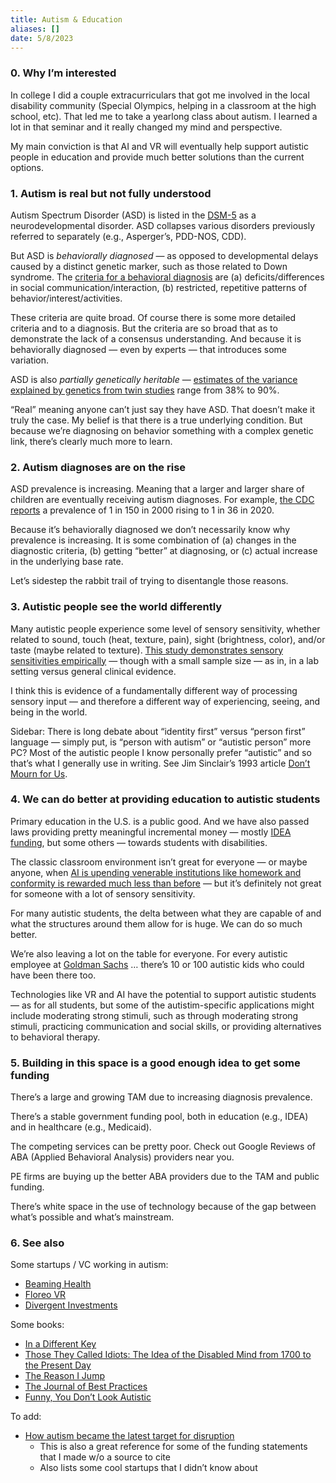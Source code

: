 ```yaml
---
title: Autism & Education
aliases: []
date: 5/8/2023
---
```


### 0. Why I’m interested
In college I did a couple extracurriculars that got me involved in the local disability community (Special Olympics, helping in a classroom at the high school, etc). That led me to take a yearlong class about autism. I learned a lot in that seminar and it really changed my mind and perspective. 

My main conviction is that AI and VR will eventually help support autistic people in education and provide much better solutions than the current options.

### 1. Autism is real but not fully understood
Autism Spectrum Disorder (ASD) is listed in the [DSM-5](https://en.wikipedia.org/wiki/DSM-5) as a neurodevelopmental disorder. ASD collapses various disorders previously referred to separately (e.g., Asperger’s, PDD-NOS, CDD).

But ASD is *behaviorally diagnosed* — as opposed to developmental delays caused by a distinct genetic marker, such as those related to Down syndrome. The [criteria for a behavioral diagnosis](https://neurodivergentinsights.com/blog/dsm-5-criteria-for-autism-explained-in-picture-form) are (a) deficits/differences in social communication/interaction, (b) restricted, repetitive patterns of behavior/interest/activities.

These criteria are quite broad. Of course there is some more detailed criteria and to a diagnosis. But the criteria are so broad that as to demonstrate the lack of a consensus understanding. And because it is behaviorally diagnosed — even by experts — that introduces some variation. 

ASD is also *partially genetically heritable* — [estimates of the variance explained by genetics from twin studies](https://jamanetwork.com/journals/jama/fullarticle/2654804) range from 38% to 90%.

“Real” meaning anyone can’t just say they have ASD. That doesn’t make it truly the case. My belief is that there is a true underlying condition. But because we’re diagnosing on behavior something with a complex genetic link, there’s clearly much more to learn. 

### 2. Autism diagnoses are on the rise
ASD prevalence is increasing. Meaning that a larger and larger share of children are eventually receiving autism diagnoses. For example, [the CDC reports](https://www.cdc.gov/ncbddd/autism/data.html) a prevalence of 1 in 150 in 2000 rising to 1 in 36 in 2020. 

Because it’s behaviorally diagnosed we don’t necessarily know why prevalence is increasing. It is some combination of (a) changes in the diagnostic criteria, (b) getting “better” at diagnosing, or (c) actual increase in the underlying base rate.

Let’s sidestep the rabbit trail of trying to disentangle those reasons. 

### 3. Autistic people see the world differently
Many autistic people experience some level of sensory sensitivity, whether related to sound, touch (heat, texture, pain), sight (brightness, color), and/or taste (maybe related to texture). [This study demonstrates sensory sensitivities empirically](https://www.tandfonline.com/doi/abs/10.1080/713671112) — though with a small sample size — as in, in a lab setting versus general clinical evidence. 

I think this is evidence of a fundamentally different way of processing sensory input — and therefore a different way of experiencing, seeing, and being in the world. 

Sidebar: There is long debate about “identity first” versus “person first” language — simply put, is “person with autism” or “autistic person” more PC? Most of the autistic people I know personally prefer “autistic” and so that’s what I generally use in writing. See Jim Sinclair’s 1993 article [Don’t Mourn for Us](https://loveandautism.com/jim-sinclair/).

### 4. We can do better at providing education to autistic students
Primary education in the U.S. is a public good. And we have also passed laws providing pretty meaningful incremental money — mostly [IDEA funding](https://www2.ed.gov/programs/osepgts/index.html), but some others —  towards students with disabilities.

The classic classroom environment isn’t great for everyone — or maybe anyone, when [AI is upending venerable institutions like homework and conformity is rewarded much less than before](https://www.notboring.co/p/how-do-i-teach-these-kids) — but it’s definitely not great for someone with a lot of sensory sensitivity. 

For many autistic students, the delta between what they are capable of and what the structures around them allow for is huge. We can do so much better.  

We’re also leaving a lot on the table for everyone. For every autistic employee at [Goldman Sachs](https://www.goldmansachs.com/careers/professionals/neurodiversity-hiring-initiative.html) … there’s 10 or 100 autistic kids who could have been there too. 

Technologies like VR and AI have the potential to support autistic students — as for all students, but some of the autistim-specific applications might include moderating strong stimuli, such as through moderating strong stimuli, practicing communication and social skills, or providing alternatives to behavioral therapy.

### 5. Building in this space is a good enough idea to get some funding
There’s a large and growing TAM due to increasing diagnosis prevalence.

There’s a stable government funding pool, both in education (e.g., IDEA) and in healthcare (e.g., Medicaid).

The competing services can be pretty poor. Check out Google Reviews of ABA (Applied Behavioral Analysis) providers near you.

PE firms are buying up the better ABA providers due to the TAM and public funding.

There’s white space in the use of technology because of the gap between what’s possible and what’s mainstream. 

### 6. See also
Some startups / VC working in autism:
- [Beaming Health](https://beaminghealth.com)
- [Floreo VR](https://floreovr.com)
- [Divergent Investments](https://www.investdivergent.com/blog)

Some books:
- [In a Different Key](https://www.goodreads.com/book/show/25430558-in-a-different-key)
- [Those They Called Idiots: The Idea of the Disabled Mind from 1700 to the Present Day](https://www.goodreads.com/book/show/55985017-those-they-called-idiots)
- [The Reason I Jump](https://www.goodreads.com/book/show/16113737-the-reason-i-jump)
- [The Journal of Best Practices](https://www.goodreads.com/book/show/11184532-the-journal-of-best-practices)
- [Funny, You Don’t Look Autistic](https://www.goodreads.com/book/show/41005592-funny-you-don-t-look-autistic)


To add:
- [How autism became the latest target for disruption](https://digitalhealth.modernhealthcare.com/digital-health/autism-digital-health-startups-aim-disrupt-amid-aba-challenges)
	- This is also a great reference for some of the funding statements that I made w/o a source to cite
	- Also lists some cool startups that I didn’t know about